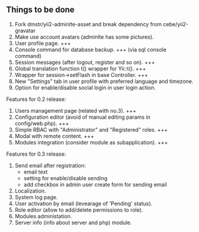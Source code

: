 Things to be done
-----------------

1. Fork dmstr/yii2-adminlte-asset and break dependency from cebe/yii2-gravatar
2. Make use account avatars (adminlte has some pictures).
3. User profile page. +++
4. Console command for database backup. +++ (via sql console command)
5. Session messages (after logout, register and so on). +++
6. Global translation function t() wrapper for Yii::t(). +++
7. Wrapper for session->setFlash in base Controller. +++
8. New "Settings" tab in user profile with preferred language and timezone.
9. Option for enable/disable social login in user login action.

Features for 0.2 release:

1. Users management page (related with no.3). +++
2. Configuration editor (avoid of manual editing params in config/web.php). +++
3. Simple RBAC with "Administrator" and "Registered" roles. +++
4. Modal with remote content. +++
5. Modules integration (consider module as subapplication). +++

Features for 0.3 release:

1. Send email after registration:
    - email text
    - setting for enable/disable sending
    - add checkbox in admin user create form for sending email
2. Localization.
3. System log page.
4. User activation by email (levearage of 'Pending' status).
5. Role editor (allow to add/delete permissions to role).
6. Modules administation.
7. Server info (info about server and php) module.

